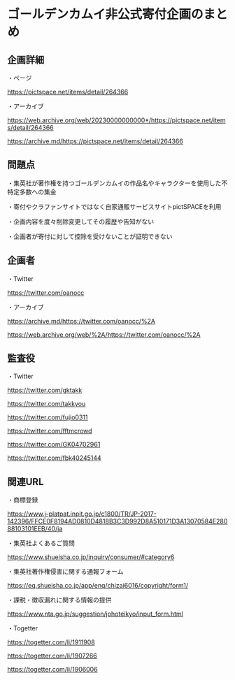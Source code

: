 # ゴールデンカムイ非公式寄付企画のまとめ
## 企画詳細
・ページ

https://pictspace.net/items/detail/264366

・アーカイブ

https://web.archive.org/web/20230000000000*/https://pictspace.net/items/detail/264366

https://archive.md/https://pictspace.net/items/detail/264366

## 問題点
・集英社が著作権を持つゴールデンカムイの作品名やキャラクターを使用した不特定多数への集金

・寄付やクラファンサイトではなく自家通販サービスサイトpictSPACEを利用

・企画内容を度々削除変更してその履歴や告知がない

・企画者が寄付に対して控除を受けないことが証明できない

## 企画者
・Twitter

https://twitter.com/oanocc

・アーカイブ

https://archive.md/https://twitter.com/oanocc/%2A

https://web.archive.org/web/%2A/https://twitter.com/oanocc/%2A

## 監査役
・Twitter

https://twitter.com/gktakk

https://twitter.com/takkyou

https://twitter.com/fujio0311

https://twitter.com/fftmcrowd

https://twitter.com/GK04702961

https://twitter.com/fbk40245144

## 関連URL
・商標登録

https://www.j-platpat.inpit.go.jp/c1800/TR/JP-2017-142396/FFCE0F8194AD0810D4818B3C3D992D8A510171D3A13070584E28088103101EEB/40/ja

・集英社よくあるご質問

https://www.shueisha.co.jp/inquiry/consumer/#category6

・集英社著作権侵害に関する通報フォーム

https://eq.shueisha.co.jp/app/enq/chizai6016/copyright/form1/

・課税・徴収漏れに関する情報の提供

https://www.nta.go.jp/suggestion/johoteikyo/input_form.html

・Togetter

https://togetter.com/li/1911908

https://togetter.com/li/1907266

https://togetter.com/li/1906006